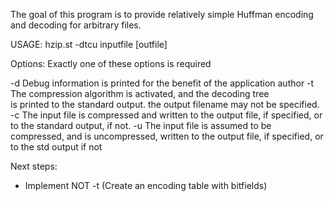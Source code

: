 The goal of this program is to provide relatively simple Huffman encoding and decoding for arbitrary files.

USAGE:
hzip.st -dtcu inputfile [outfile]


Options:
Exactly one of these options is required

  -d    Debug information is printed for the benefit of the 
        application author
  -t    The compression algorithm is activated, and the decoding tree  
        is printed to the standard output. the output filename may not
        be specified.
  -c    The input file is compressed and written to the output file, if
        specified, or to the standard output, if not.
  -u    The input file is assumed to be compressed, and is uncompressed,
        written to the output file, if specified, or to the std output 
        if not


Next steps:
- Implement NOT -t (Create an encoding table with bitfields)
